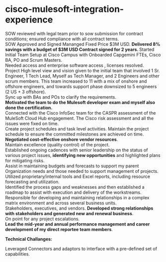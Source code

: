 # cisco-mulesoft-integration-experience
SOW reviewed with legal team prior to sow submission for contract conditions; ensured compliance with all contract terms.<br>
SOW Approved and Signed Mananged Fixed Price $3M USD. <b>Delivered 8% savings with a budget of $3M USD Contract signed for 2 years. </b>
Started Initial Team Setup at Cisco Campus with Onboarded Capgemini FTEs, Cisco BA, PO and Scrum Masters.<br>
Needed access and enterprise software access , licenses resolved.<br> 
Project High level view and vision given to the initial team that involved 1 Sr. Engineer, 1 Tech Lead, Myself as Tech Manager, and 2 Engineers and other scrum members. This team increased to 11 with a mix of onshore and offshore engineers, and towards support phase downsized to 5 engineers (2 US + 3 offshore).<br>
Sync up with BAs and POs to clarify the requirements.<br>
<b>Motivated the team to do the Mulesoft developer exam and myself also done the certification.</b><br>
Connected with the Cisco InfoSec team for the CASPR assessment of the MuleSoft Cloud Hub engagement. The Cisco risk assessment and all the issues were fixed on time.<br>
Create project schedules and task level activities. Maintain the project schedule to ensure the committed milestones are achieved on time. <br><b>Negotiated cost-effective onshore vendor resources</b>.<br>
Maintain excellence (quality control) of the project.<br>
Established ongoing cadences with senior leadership on the status of various project issues, <b>identifying new opportunities</b> and highlighted plans for mitigating risks.<br>
Assist in maintaining budgets and forecasts to support my parent Organization needs and those needed to support management of projects. <br>Utilized proprietary/internal tools and Excel reports, including resource forecasting and utilization.<br>
Identified the process gaps and weaknesses and then established a roadmap to assist with execution and delivery of the workstreams. <br> Responsible for developing and maintaining relationships in a complex matrix environment and across several business units. <br>Stakeholders, executives, and vendors. <b>Developed strong relationships with stakeholders and generated new and renewal business</b>.<br>
On point for any project escalations.<br>
<b>Lead the mid-year and annual performance management and career development of my direct reportee team members</b>.<br>

<b>Technical Challanges:</b>

Leveraged Connectors and adaptors to interface with a pre-defined set of capabilities.<br>






